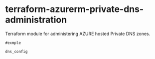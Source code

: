# terraform-azurerm-private-dns-administration
Terraform module for administering AZURE hosted Private DNS zones.

```hcl
#exmple

dns_config
```